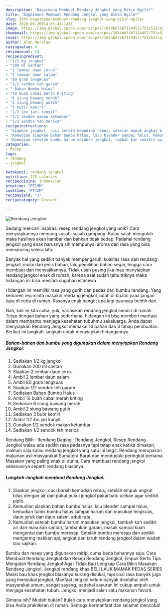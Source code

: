 ```yaml
---
description: "Bagaimana Membuat Rendang Jengkol yang Bikin Ngiler"
title: "Bagaimana Membuat Rendang Jengkol yang Bikin Ngiler"
slug: 2565-bagaimana-membuat-rendang-jengkol-yang-bikin-ngiler
date: 2020-06-20T14:55:41.133Z
image: https://img-global.cpcdn.com/recipes/1044bd7267114457/751x532cq70/rendang-jengkol-foto-resep-utama.jpg
thumbnail: https://img-global.cpcdn.com/recipes/1044bd7267114457/751x532cq70/rendang-jengkol-foto-resep-utama.jpg
cover: https://img-global.cpcdn.com/recipes/1044bd7267114457/751x532cq70/rendang-jengkol-foto-resep-utama.jpg
author: Alan Morales
ratingvalue: 4
reviewcount: 13
recipeingredient:
- "1/2 kg jengkol"
- "200 ml santan"
- "2 lembar daun jeruk"
- "2 lembar daun salam"
- "80 gram lengkuas"
- "1/2 sendok teh garam"
- " Bahan Bumbu Halus"
- "10 buah cabai merah kriting"
- "6 siung bawang merah"
- "2 siung bawang putih"
- "3 butir kemiri"
- "1/2 ibu jari kunyit"
- "1/2 sendok makan ketumbar"
- "1/2 sendok teh merica"
recipeinstructions:
- "Siapkan jengkol, cuci bersih kemudian rebus, setelah empuk angkat bilas dengan air dan pukul pukul jengkol pakai batu ulekan agar sedikit pipih."
- "Kemudian siapkan bahan bumbu halus, lalu blender sampai halus, kemudian tumis bumbu halus sampai harum dan masukan lengkuas, daun jeruk dan daun salam, aduk rata."
- "Kemudian setelah bumbu harum masukan jengkol, tambah kan sedikit air dan masukan santan, tambahkan garam, masak sampai kuah mengental dan bumbu meresap. Setelah bumbu meresap dan sedikit mengering matikan api, angkat dan taruh rendang jengkol dalam wadah lalu sajikan."
categories:
- Resep
tags:
- rendang
- jengkol

katakunci: rendang jengkol 
nutrition: 275 calories
recipecuisine: Indonesian
preptime: "PT19M"
cooktime: "PT42M"
recipeyield: "2"
recipecategory: Dessert

---
```



![Rendang Jengkol](https://img-global.cpcdn.com/recipes/1044bd7267114457/751x532cq70/rendang-jengkol-foto-resep-utama.jpg)

Sedang mencari inspirasi resep rendang jengkol yang unik? Cara menyiapkannya memang susah-susah gampang. Kalau salah mengolah maka hasilnya akan hambar dan bahkan tidak sedap. Padahal rendang jengkol yang enak harusnya sih mempunyai aroma dan rasa yang bisa memancing selera kita.

Banyak hal yang sedikit banyak mempengaruhi kualitas rasa dari rendang jengkol, mulai dari jenis bahan, lalu pemilihan bahan segar, hingga cara membuat dan menyajikannya. Tidak usah pusing jika mau menyiapkan rendang jengkol enak di rumah, karena asal sudah tahu triknya maka hidangan ini bisa menjadi suguhan istimewa.

Hidangan ini memiliki rasa yang gurih dan pedas dari bumbu rendang. Yang kemaren req minta masakin rendang jengkol, udah di buatin yaaa jangan lupa di coba di rumah. Rasanya enak banget apa lagi baunyaa behhh dari.


Nah, kali ini kita coba, yuk, variasikan rendang jengkol sendiri di rumah. Tetap dengan bahan yang sederhana, hidangan ini bisa memberi manfaat dalam membantu menjaga kesehatan tubuhmu sekeluarga. Anda dapat menyiapkan Rendang Jengkol memakai 14 bahan dan 3 tahap pembuatan. Berikut ini langkah-langkah untuk menyiapkan hidangannya.

<!--inarticleads1-->

##### Bahan-bahan dan bumbu yang digunakan dalam menyiapkan Rendang Jengkol:

1. Sediakan 1/2 kg jengkol
1. Gunakan 200 ml santan
1. Siapkan 2 lembar daun jeruk
1. Ambil 2 lembar daun salam
1. Ambil 80 gram lengkuas
1. Siapkan 1/2 sendok teh garam
1. Sediakan  Bahan Bumbu Halus
1. Ambil 10 buah cabai merah kriting
1. Sediakan 6 siung bawang merah
1. Ambil 2 siung bawang putih
1. Sediakan 3 butir kemiri
1. Ambil 1/2 ibu jari kunyit
1. Gunakan 1/2 sendok makan ketumbar
1. Sediakan 1/2 sendok teh merica


Rendang Bilih · Rendang Daging · Rendang Jengkol. Resep Rendang Jengkol walau ada sedikit rasa pedasnya tapi tetap enak ketika dimakan, maklum saja kalau rendang jengkol yang satu ini begit. Rendang merupakan makanan asli masyarakat Sumatera Barat dan menduduki peringkat pertama Masakan yang paling enak di dunia. Cara membuat rendang jengkol sebenanrya seperti rendang biasanya. 

<!--inarticleads2-->

##### Langkah-langkah membuat Rendang Jengkol:

1. Siapkan jengkol, cuci bersih kemudian rebus, setelah empuk angkat bilas dengan air dan pukul pukul jengkol pakai batu ulekan agar sedikit pipih.
1. Kemudian siapkan bahan bumbu halus, lalu blender sampai halus, kemudian tumis bumbu halus sampai harum dan masukan lengkuas, daun jeruk dan daun salam, aduk rata.
1. Kemudian setelah bumbu harum masukan jengkol, tambah kan sedikit air dan masukan santan, tambahkan garam, masak sampai kuah mengental dan bumbu meresap. Setelah bumbu meresap dan sedikit mengering matikan api, angkat dan taruh rendang jengkol dalam wadah lalu sajikan.


Bumbu dan resep yang digunakan mirip, cuma beda bahannya saja. Cara Membuat Rendang Jengkol dan Resep Rendang Jengkol, Empuk Serta Tips Mengolah Rendang Jengkol Agar Tidak Bau Lengkap Cara Bikin Masakan Rendang Jengkol. Jengkol rendang khas BELI LAUK MAMAK PEDAS SERIES Meski bau khas jengkol biasanya kurang disukai, tapi soal rasa banyak juga yang menyukai jengkol. Manfaat jengkol belum banyak diketahui oleh masyarakat umum, sangat sayang, padahal sayuran ini cukup ampuh untuk menjaga kesehatan tubuh. Jengkol menjadi salah satu makanan favorit. 

Gimana nih? Mudah bukan? Itulah cara menyiapkan rendang jengkol yang bisa Anda praktikkan di rumah. Semoga bermanfaat dan selamat mencoba!

